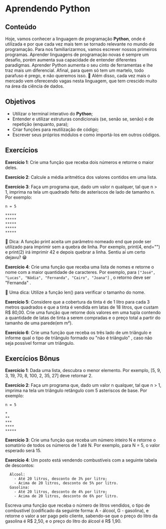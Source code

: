 # Aprendendo Python
## Conteúdo
Hoje, vamos conhecer a linguagem de programação **Python**, onde é utilizada e por que cada vez mais tem se tornado relevante no mundo de programação. Para nos familiarizarmos, vamos escrever nossos primeiros programas.
Aprender linguagens de programação novas é sempre um desafio, porém aumenta sua capacidade de entender diferentes paradigmas. Aprender Python aumenta o seu cinto de ferramentas e lhe traz mais um diferencial. Afinal, para quem só tem um martelo, todo parafuso é prego, e não queremos isso. 🔨
Além disso, cada vez mais o mercado vem oferecendo vagas nesta linguagem, que tem crescido muito na área da ciência de dados.
## Objetivos
- Utilizar o terminal interativo do **Python**;
- Entender e utilizar estruturas condicionais (se, senão se, senão) e de repetição (enquanto, para);
- Criar funções para reutilização de código;
- Escrever seus próprios módulos e como importá-los em outros códigos.
## Exercícios
**Exercício 1**: Crie uma função que receba dois números e retorne o maior deles.

**Exercício 2**: Calcule a média aritmética dos valores contidos em uma lista.

**Exercício 3**: Faça um programa que, dado um valor n qualquer, tal que n > 1, imprima na tela um quadrado feito de asteriscos de lado de tamanho n. Por exemplo:
```
n = 5

*****
*****
*****
*****
*****
```
🦜 Dica: A função print aceita um parâmetro nomeado end que pode ser utilizado para imprimir sem a quebra de linha. Por exemplo, print(4, end="") e print(2) irá imprimir 42 e depois quebrar a linha.
Sentiu aí um certo dejavu? 😁

**Exercício 4**: Crie uma função que receba uma lista de nomes e retorne o nome com a maior quantidade de caracteres. Por exemplo, para `["José", "Lucas", "Nádia", "Fernanda", "Cairo", "Joana"]` , o retorno deve ser "Fernanda" .

🦜 Uma dica: Utilize a função len() para verificar o tamanho do nome.

**Exercício 5**: Considere que a cobertura da tinta é de 1 litro para cada 3 metros quadrados e que a tinta é vendida em latas de 18 litros, que custam R$ 80,00. Crie uma função que retorne dois valores em uma tupla contendo a quantidade de latas de tinta a serem compradas e o preço total a partir do tamanho de uma parede(em m²).

**Exercício 6**: Crie uma função que receba os três lado de um triângulo e informe qual o tipo de triângulo formado ou "não é triângulo" , caso não seja possível formar um triângulo.

## Exercícios Bônus
**Exercício 1**: Dada uma lista, descubra o menor elemento. Por exemplo, [5, 9, 3, 19, 70, 8, 100, 2, 35, 27] deve retornar 2.

**Exercício 2**: Faça um programa que, dado um valor n qualquer, tal que n > 1, imprima na tela um triângulo retângulo com 5 asteriscos de base. Por exemplo:
```
n = 5

*
**
***
****
*****
```
**Exercício 3**: Crie uma função que receba um número inteiro N e retorne o somatório de todos os números de 1 até N. Por exemplo, para N = 5, o valor esperado será 15.

**Exercício 4**: Um posto está vendendo combustíveis com a seguinte tabela de descontos:
```
  Álcool:
    - Até 20 litros, desconto de 3% por litro;
    - Acima de 20 litros, desconto de 5% por litro.
  Gasolina:
    - Até 20 litros, desconto de 4% por litro;
    - Acima de 20 litros, desconto de 6% por litro.
```
Escreva uma função que receba o número de litros vendidos, o tipo de combustível (codificado da seguinte forma: A - álcool, G - gasolina), e retorne o valor a ser pago pelo cliente, sabendo-se que o preço do litro da gasolina é R$ 2,50, e o preço do litro do álcool é R$ 1,90.